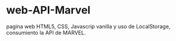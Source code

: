 # web-API-Marvel
pagina web HTML5, CSS, Javascrip vanilla y uso de LocalStorage, consumiento la API de MARVEL.
